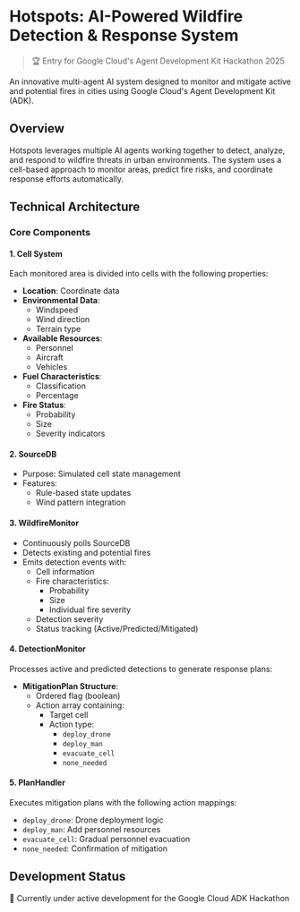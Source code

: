 # Hotspots: AI-Powered Wildfire Detection & Response System

> 🏆 Entry for Google Cloud's Agent Development Kit Hackathon 2025

An innovative multi-agent AI system designed to monitor and mitigate active and potential fires in cities using Google Cloud's Agent Development Kit (ADK).

## Overview

Hotspots leverages multiple AI agents working together to detect, analyze, and respond to wildfire threats in urban environments. The system uses a cell-based approach to monitor areas, predict fire risks, and coordinate response efforts automatically.

## Technical Architecture

### Core Components

#### 1. Cell System
Each monitored area is divided into cells with the following properties:
- **Location**: Coordinate data
- **Environmental Data**:
  - Windspeed
  - Wind direction
  - Terrain type
- **Available Resources**:
  - Personnel
  - Aircraft
  - Vehicles
- **Fuel Characteristics**:
  - Classification
  - Percentage
- **Fire Status**:
  - Probability
  - Size
  - Severity indicators

#### 2. SourceDB
- Purpose: Simulated cell state management
- Features:
  - Rule-based state updates
  - Wind pattern integration

#### 3. WildfireMonitor
- Continuously polls SourceDB
- Detects existing and potential fires
- Emits detection events with:
  - Cell information
  - Fire characteristics:
    - Probability
    - Size
    - Individual fire severity
  - Detection severity
  - Status tracking (Active/Predicted/Mitigated)

#### 4. DetectionMonitor
Processes active and predicted detections to generate response plans:
- **MitigationPlan Structure**:
  - Ordered flag (boolean)
  - Action array containing:
    - Target cell
    - Action type:
      - `deploy_drone`
      - `deploy_man`
      - `evacuate_cell`
      - `none_needed`

#### 5. PlanHandler
Executes mitigation plans with the following action mappings:
- `deploy_drone`: Drone deployment logic
- `deploy_man`: Add personnel resources
- `evacuate_cell`: Gradual personnel evacuation
- `none_needed`: Confirmation of mitigation

## Development Status
🚧 Currently under active development for the Google Cloud ADK Hackathon